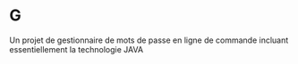 # G
Un projet de gestionnaire de mots de passe en ligne de commande incluant essentiellement la technologie JAVA
